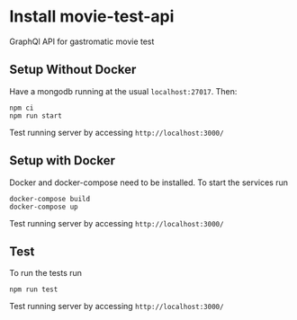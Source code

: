 # Install movie-test-api

GraphQl API for gastromatic movie test

## Setup Without Docker

Have a mongodb running at the usual `localhost:27017`. Then:

```
npm ci
npm run start
```

Test running server by accessing `http://localhost:3000/`

## Setup with Docker

Docker and docker-compose need to be installed. To start the services run

```
docker-compose build
docker-compose up
```

Test running server by accessing `http://localhost:3000/`

## Test

To run the tests run

```
npm run test
```

Test running server by accessing `http://localhost:3000/`
